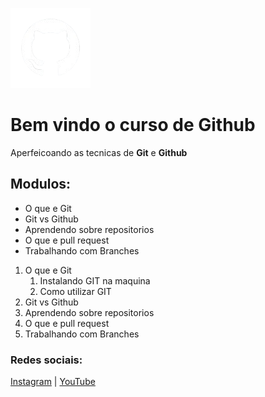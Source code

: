 ![Logo do GitHub](/media/imggithub.png)


# Bem vindo o curso de Github
Aperfeicoando as tecnicas de **Git** e **Github**

## Modulos:
* O que e Git
* Git vs Github
* Aprendendo sobre repositorios
* O que e pull request
* Trabalhando com Branches

1. O que e Git
    1. Instalando GIT na maquina
    2. Como utilizar GIT 
2. Git vs Github
3. Aprendendo sobre repositorios
4. O que e pull request
5. Trabalhando com Branches

### Redes sociais:
[Instagram](https://instagram.com) | 
[YouTube](https://youtube.com)